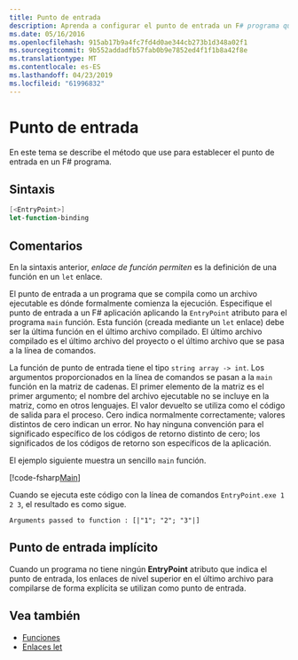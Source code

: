 ```yaml
---
title: Punto de entrada
description: Aprenda a configurar el punto de entrada un F# programa que se compila como un archivo ejecutable, dónde formalmente comienza la ejecución.
ms.date: 05/16/2016
ms.openlocfilehash: 915ab17b9a4fc7fd4d0ae344cb273b1d348a02f1
ms.sourcegitcommit: 9b552addadfb57fab0b9e7852ed4f1f1b8a42f8e
ms.translationtype: MT
ms.contentlocale: es-ES
ms.lasthandoff: 04/23/2019
ms.locfileid: "61996832"
---
```

# <a name="entry-point"></a>Punto de entrada

En este tema se describe el método que use para establecer el punto de entrada en un F# programa.

## <a name="syntax"></a>Sintaxis

```fsharp
[<EntryPoint>]
let-function-binding
```

## <a name="remarks"></a>Comentarios

En la sintaxis anterior, *enlace de función permiten* es la definición de una función en un `let` enlace.

El punto de entrada a un programa que se compila como un archivo ejecutable es dónde formalmente comienza la ejecución. Especifique el punto de entrada a un F# aplicación aplicando la `EntryPoint` atributo para el programa `main` función. Esta función (creada mediante un `let` enlace) debe ser la última función en el último archivo compilado. El último archivo compilado es el último archivo del proyecto o el último archivo que se pasa a la línea de comandos.

La función de punto de entrada tiene el tipo `string array -> int`. Los argumentos proporcionados en la línea de comandos se pasan a la `main` función en la matriz de cadenas. El primer elemento de la matriz es el primer argumento; el nombre del archivo ejecutable no se incluye en la matriz, como en otros lenguajes. El valor devuelto se utiliza como el código de salida para el proceso. Cero indica normalmente correctamente; valores distintos de cero indican un error. No hay ninguna convención para el significado específico de los códigos de retorno distinto de cero; los significados de los códigos de retorno son específicos de la aplicación.

El ejemplo siguiente muestra un sencillo `main` función.

[!code-fsharp[Main](../../../../samples/snippets/fsharp/entry-point/snippet501.fs)]

Cuando se ejecuta este código con la línea de comandos `EntryPoint.exe 1 2 3`, el resultado es como sigue.

```console
Arguments passed to function : [|"1"; "2"; "3"|]
```

## <a name="implicit-entry-point"></a>Punto de entrada implícito

Cuando un programa no tiene ningún **EntryPoint** atributo que indica el punto de entrada, los enlaces de nivel superior en el último archivo para compilarse de forma explícita se utilizan como punto de entrada.

## <a name="see-also"></a>Vea también

- [Funciones](index.md)
- [Enlaces let](let-bindings.md)